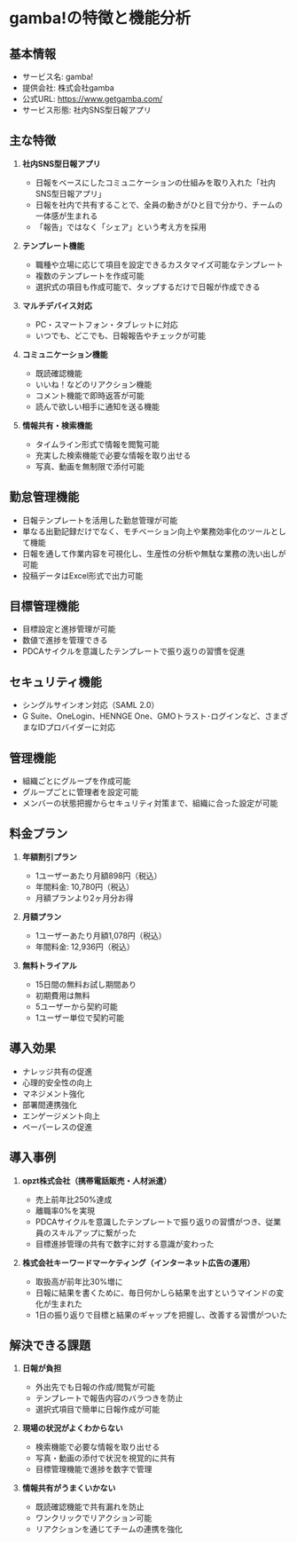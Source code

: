 # gamba!の特徴と機能分析

## 基本情報
- サービス名: gamba!
- 提供会社: 株式会社gamba
- 公式URL: https://www.getgamba.com/
- サービス形態: 社内SNS型日報アプリ

## 主な特徴
1. **社内SNS型日報アプリ**
   - 日報をベースにしたコミュニケーションの仕組みを取り入れた「社内SNS型日報アプリ」
   - 日報を社内で共有することで、全員の動きがひと目で分かり、チームの一体感が生まれる
   - 「報告」ではなく「シェア」という考え方を採用

2. **テンプレート機能**
   - 職種や立場に応じて項目を設定できるカスタマイズ可能なテンプレート
   - 複数のテンプレートを作成可能
   - 選択式の項目も作成可能で、タップするだけで日報が作成できる

3. **マルチデバイス対応**
   - PC・スマートフォン・タブレットに対応
   - いつでも、どこでも、日報報告やチェックが可能

4. **コミュニケーション機能**
   - 既読確認機能
   - いいね！などのリアクション機能
   - コメント機能で即時返答が可能
   - 読んで欲しい相手に通知を送る機能

5. **情報共有・検索機能**
   - タイムライン形式で情報を閲覧可能
   - 充実した検索機能で必要な情報を取り出せる
   - 写真、動画を無制限で添付可能

## 勤怠管理機能
- 日報テンプレートを活用した勤怠管理が可能
- 単なる出勤記録だけでなく、モチベーション向上や業務効率化のツールとして機能
- 日報を通して作業内容を可視化し、生産性の分析や無駄な業務の洗い出しが可能
- 投稿データはExcel形式で出力可能

## 目標管理機能
- 目標設定と進捗管理が可能
- 数値で進捗を管理できる
- PDCAサイクルを意識したテンプレートで振り返りの習慣を促進

## セキュリティ機能
- シングルサインオン対応（SAML 2.0）
- G Suite、OneLogin、HENNGE One、GMOトラスト･ログインなど、さまざまなIDプロバイダーに対応

## 管理機能
- 組織ごとにグループを作成可能
- グループごとに管理者を設定可能
- メンバーの状態把握からセキュリティ対策まで、組織に合った設定が可能

## 料金プラン
1. **年額割引プラン**
   - 1ユーザーあたり月額898円（税込）
   - 年間料金: 10,780円（税込）
   - 月額プランより2ヶ月分お得

2. **月額プラン**
   - 1ユーザーあたり月額1,078円（税込）
   - 年間料金: 12,936円（税込）

3. **無料トライアル**
   - 15日間の無料お試し期間あり
   - 初期費用は無料
   - 5ユーザーから契約可能
   - 1ユーザー単位で契約可能

## 導入効果
- ナレッジ共有の促進
- 心理的安全性の向上
- マネジメント強化
- 部署間連携強化
- エンゲージメント向上
- ペーパーレスの促進

## 導入事例
1. **opzt株式会社（携帯電話販売・人材派遣）**
   - 売上前年比250%達成
   - 離職率0%を実現
   - PDCAサイクルを意識したテンプレートで振り返りの習慣がつき、従業員のスキルアップに繋がった
   - 目標進捗管理の共有で数字に対する意識が変わった

2. **株式会社キーワードマーケティング（インターネット広告の運用）**
   - 取扱高が前年比30%増に
   - 日報に結果を書くために、毎日何かしら結果を出すというマインドの変化が生まれた
   - 1日の振り返りで目標と結果のギャップを把握し、改善する習慣がついた

## 解決できる課題
1. **日報が負担**
   - 外出先でも日報の作成/閲覧が可能
   - テンプレートで報告内容のバラつきを防止
   - 選択式項目で簡単に日報作成が可能

2. **現場の状況がよくわからない**
   - 検索機能で必要な情報を取り出せる
   - 写真・動画の添付で状況を視覚的に共有
   - 目標管理機能で進捗を数字で管理

3. **情報共有がうまくいかない**
   - 既読確認機能で共有漏れを防止
   - ワンクリックでリアクション可能
   - リアクションを通じてチームの連携を強化
